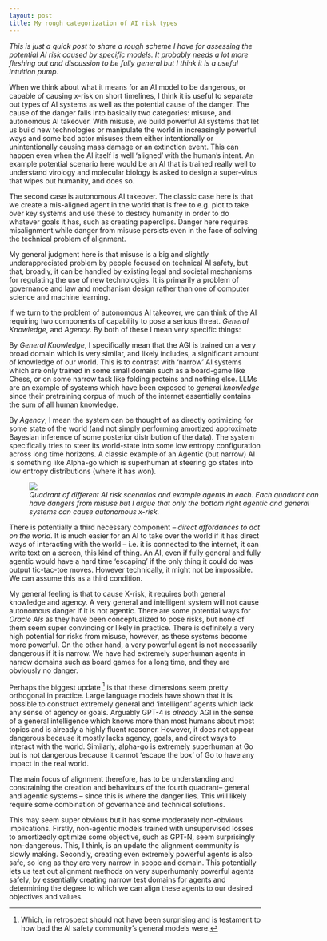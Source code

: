 ```yaml
---
layout: post
title: My rough categorization of AI risk types
---
```


*This is just a quick post to share a rough scheme I have for assessing the potential AI risk caused by specific models. It probably needs a lot more fleshing out and discussion to be fully general but I think it is a useful intuition pump.*

When we think about what it means for an AI model to be dangerous, or capable of causing x-risk on short timelines, I think it is useful to separate out types of AI systems as well as the potential cause of the danger. The cause of the danger falls into basically two categories: misuse, and autonomous AI takeover. With misuse, we build powerful AI systems that let us build new technologies or manipulate the world in increasingly powerful ways and some bad actor misuses them either intentionally or unintentionally causing mass damage or an extinction event. This can happen even when the AI itself is well ‘aligned’ with the human’s intent. An example potential scenario here would be an AI that is trained really well to understand virology and molecular biology is asked to design a super-virus that wipes out humanity, and does so. 

The second case is autonomous AI takeover. The classic case here is that we create a mis-aligned agent in the world that is free to e.g. plot to take over key systems and use these to destroy humanity in order to do whatever goals it has, such as creating paperclips. Danger here requires misalignment while danger from misuse persists even in the face of solving the technical problem of alignment.

My general judgment here is that misuse is a big and slightly underappreciated problem by people focused on technical AI safety, but that, broadly, it can be handled by existing legal and societal mechanisms for regulating the use of new technologies. It is primarily a problem of governance and law and mechanism design rather than one of computer science and machine learning. 

If we turn to the problem of autonomous AI takeover, we can think of the AI requiring two components of capability to pose a serious threat. *General Knowledge*, and *Agency*. By both of these I mean very specific things:

By *General Knowledge*, I specifically mean that the AGI is trained on a very broad domain which is very similar, and likely includes, a significant amount of knowledge of our world. This is to contrast with ‘narrow’ AI systems which are only trained in some small domain such as a board-game like Chess, or on some narrow task like folding proteins and nothing else. LLMs are an example of systems which have been exposed to *general knowledge* since their pretraining corpus of much of the internet essentially contains the sum of all human knowledge.

By *Agency*, I mean the system can be thought of as directly optimizing for some state of the world (and not simply performing [amortized](https://www.lesswrong.com/posts/5YDczJcLZ6RmN5SSz/beren-s-deconfusing-direct-vs-amortised-optimisation-2) approximate Bayesian inference of some posterior distribution of the data). The system specifically tries to steer its world-state into some low entropy configuration across long time horizons. A classic example of an Agentic (but narrow) AI is something like Alpha-go which is superhuman at steering go states into low entropy distributions (where it has won).

<figure style="width: 120%"> <img src="{{ site.url }}{{ site.baseurl }}/assets/figures/AI_risk_quadrants.png"> <figcaption><em> Quadrant of different AI risk scenarios and example agents in each. Each quadrant can have dangers from misuse but I argue that only the bottom right agentic and general systems can cause autonomous x-risk. </em></figcaption></figure> 

There is potentially a third necessary component – *direct affordances to act on the world*. It is much easier for an AI to take over the world if it has direct ways of interacting with the world – i.e. it is connected to the internet, it can write text on a screen, this kind of thing. An AI, even if fully general and fully agentic would have a hard time ‘escaping’ if the only thing it could do was output tic-tac-toe moves. However technically, it might not be impossible. We can assume this as a third condition.

My general feeling is that to cause X-risk, it requires both general knowledge and agency. A very general and intelligent system will not cause autonomous danger if it is not agentic. There are some potential ways for *Oracle AIs* as they have been conceptualized to pose risks, but none of them seem super convincing or likely in practice. There is definitely a very high potential for risks from misuse, however, as these systems become more powerful. On the other hand, a very powerful agent is not necessarily dangerous if it is narrow. We have had extremely superhuman agents in narrow domains such as board games for a long time, and they are obviously no danger. 

Perhaps the biggest update [^1] is that these dimensions seem pretty orthogonal in practice. Large language models have shown that it is possible to construct extremely general and ‘intelligent’ agents which lack any sense of agency or goals. Arguably GPT-4 is *already* AGI in the sense of a general intelligence which knows more than most humans about most topics and is already a highly fluent reasoner. However, it does not appear dangerous because it mostly lacks agency, goals, and direct ways to interact with the world. Similarly, alpha-go is extremely superhuman at Go but is not dangerous because it cannot ‘escape the box’ of Go to have any impact in the real world. 

The main focus of alignment therefore, has to be understanding and constraining the creation and behaviours of the fourth quadrant– general and agentic systems – since this is where the danger lies. This will likely require some combination of governance and technical solutions. 

This may seem super obvious but it has some moderately non-obvious implications. Firstly, non-agentic models trained with unsupervised losses to amortizedly optimize some objective, such as GPT-N, seem surprisingly non-dangerous. This, I think, is an update the alignment community is slowly making. Secondly, creating even extremely powerful agents is also safe, so long as they are very narrow in scope and domain. This potentially lets us test out alignment methods on very superhumanly powerful agents safely, by essentially creating narrow  test domains for agents and determining the degree to which we can align these agents to our desired objectives and values. 

[^1]: Which, in retrospect should not have been surprising and is testament to how bad the AI safety community’s general models were.
